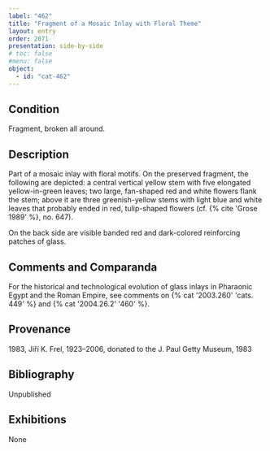 ```yaml
---
label: "462"
title: "Fragment of a Mosaic Inlay with Floral Theme"
layout: entry
order: 2071
presentation: side-by-side
# toc: false
#menu: false 
object:
  - id: "cat-462"
---
```


## Condition

Fragment, broken all around.

## Description

Part of a mosaic inlay with floral motifs. On the preserved fragment, the following are depicted: a central vertical yellow stem with five elongated yellow-in-green leaves; two large, fan-shaped red and white flowers flank the stem; above it are three greenish-yellow stems with light blue and white leaves that probably ended in red, tulip-shaped flowers (cf. {% cite 'Grose 1989' %}, no. 647).

On the back side are visible banded red and dark-colored reinforcing patches of glass.

## Comments and Comparanda

For the historical and technological evolution of glass inlays in Pharaonic Egypt and the Roman Empire, see comments on {% cat '2003.260' 'cats. 449' %} and {% cat '2004.26.2' '460' %}.

## Provenance

1983, Jiří K. Frel, 1923–2006, donated to the J. Paul Getty Museum, 1983

## Bibliography

Unpublished

## Exhibitions

None